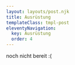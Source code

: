 ```yaml
---
layout: layouts/post.njk
title: Ausrüstung
templateClass: tmpl-post
eleventyNavigation:
  key: Ausrüstung
  order: 4
---
```


noch nicht bereit :(
